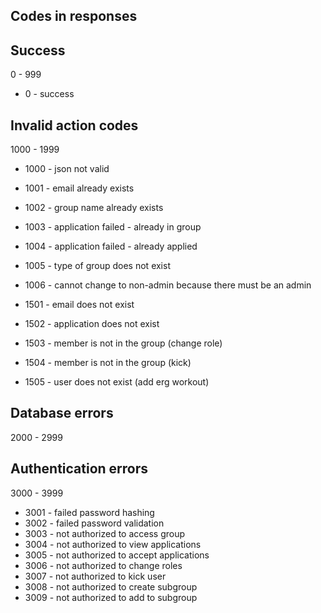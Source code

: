 ## Codes in responses

## Success

0 - 999

* 0 - success

## Invalid action codes

1000 - 1999

* 1000 - json not valid

* 1001 - email already exists
* 1002 - group name already exists
* 1003 - application failed - already in group
* 1004 - application failed - already applied
* 1005 - type of group does not exist
* 1006 - cannot change to non-admin because there must be an admin


* 1501 - email does not exist
* 1502 - application does not exist
* 1503 - member is not in the group (change role)
* 1504 - member is not in the group (kick)
* 1505 - user does not exist (add erg workout)

## Database errors

2000 - 2999

## Authentication errors

3000 - 3999

* 3001 - failed password hashing
* 3002 - failed password validation
* 3003 - not authorized to access group
* 3004 - not authorized to view applications
* 3005 - not authorized to accept applications
* 3006 - not authorized to change roles
* 3007 - not authorized to kick user
* 3008 - not authorized to create subgroup
* 3009 - not authorized to add to subgroup